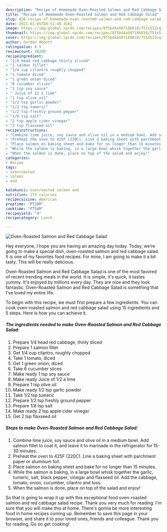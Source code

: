 ```yaml
---
description: "Recipe of Homemade Oven-Roasted Salmon and Red Cabbage Salad"
title: "Recipe of Homemade Oven-Roasted Salmon and Red Cabbage Salad"
slug: 826-recipe-of-homemade-oven-roasted-salmon-and-red-cabbage-salad
date: 2021-01-05T04:51:49.416Z
image: https://img-global.cpcdn.com/recipes/8f5bd4a50718b810/751x532cq70/oven-roasted-salmon-and-red-cabbage-salad-recipe-main-photo.jpg
thumbnail: https://img-global.cpcdn.com/recipes/8f5bd4a50718b810/751x532cq70/oven-roasted-salmon-and-red-cabbage-salad-recipe-main-photo.jpg
cover: https://img-global.cpcdn.com/recipes/8f5bd4a50718b810/751x532cq70/oven-roasted-salmon-and-red-cabbage-salad-recipe-main-photo.jpg
author: Gordon Abbott
ratingvalue: 4.5
reviewcount: 38209
recipeingredient:
- "1/4 head red cabbage thinly sliced"
- "1 salmon fillet"
- "1/4 cup cilantro roughly chopped"
- "1 tomato diced"
- "1 green onion diced"
- "6 cucumber slices"
- "1 tsp soy sauce"
- " Juice of 12 a lime"
- "1 tsp olive oil"
- "1/2 tsp garlic powder"
- "1/2 tsp tumeric"
- "1/2 tsp freshly ground pepper"
- "1/8 tsp salt"
- "2 tsp apple cider vinegar"
- "2 tsp flaxseed oil"
recipeinstructions:
- "Combine lime juice, soy sauce and olive oil in a medium bowl. Add salmon fillet to coat it, and leave it to marinade in the refrigerator for 15-30 minutes."
- "Preheat the oven to 425F (220C). Line a baking sheet with parchment paper or aluminum foil."
- "Place salmon on baking sheet and bake for no longer than 15 minutes."
- "While the salmon is baking, in a large bowl whisk together the garlic, tumeric, salt, black pepper, vinegar and flaxseed oil. Add the cabbage, tomato, onion, cucumber, cilantro and toss."
- "When the salmon is done, place on top of the salad and enjoy!"
categories:
- Recipe
tags:
- ovenroasted
- salmon
- and

katakunci: ovenroasted salmon and 
nutrition: 273 calories
recipecuisine: American
preptime: "PT20M"
cooktime: "PT54M"
recipeyield: "4"
recipecategory: Lunch

---
```



![Oven-Roasted Salmon and Red Cabbage Salad](https://img-global.cpcdn.com/recipes/8f5bd4a50718b810/751x532cq70/oven-roasted-salmon-and-red-cabbage-salad-recipe-main-photo.jpg)

Hey everyone, I hope you are having an amazing day today. Today, we're going to make a special dish, oven-roasted salmon and red cabbage salad. It is one of my favorites food recipes. For mine, I am going to make it a bit tasty. This will be really delicious.

Oven-Roasted Salmon and Red Cabbage Salad is one of the most favored of recent trending meals in the world. It is simple, it's quick, it tastes yummy. It's enjoyed by millions every day. They are nice and they look fantastic. Oven-Roasted Salmon and Red Cabbage Salad is something that I've loved my entire life.




To begin with this recipe, we must first prepare a few ingredients. You can cook oven-roasted salmon and red cabbage salad using 15 ingredients and 5 steps. Here is how you can achieve it.

<!--inarticleads1-->

##### The ingredients needed to make Oven-Roasted Salmon and Red Cabbage Salad:

1. Prepare 1/4 head red cabbage, thinly sliced
1. Prepare 1 salmon fillet
1. Get 1/4 cup cilantro, roughly chopped
1. Take 1 tomato, diced
1. Get 1 green onion, diced
1. Take 6 cucumber slices
1. Make ready 1 tsp soy sauce
1. Make ready  Juice of 1/2 a lime
1. Prepare 1 tsp olive oil
1. Make ready 1/2 tsp garlic powder
1. Take 1/2 tsp tumeric
1. Prepare 1/2 tsp freshly ground pepper
1. Prepare 1/8 tsp salt
1. Make ready 2 tsp apple cider vinegar
1. Get 2 tsp flaxseed oil




<!--inarticleads2-->

##### Steps to make Oven-Roasted Salmon and Red Cabbage Salad:

1. Combine lime juice, soy sauce and olive oil in a medium bowl. Add salmon fillet to coat it, and leave it to marinade in the refrigerator for 15-30 minutes.
1. Preheat the oven to 425F (220C). Line a baking sheet with parchment paper or aluminum foil.
1. Place salmon on baking sheet and bake for no longer than 15 minutes.
1. While the salmon is baking, in a large bowl whisk together the garlic, tumeric, salt, black pepper, vinegar and flaxseed oil. Add the cabbage, tomato, onion, cucumber, cilantro and toss.
1. When the salmon is done, place on top of the salad and enjoy!




So that is going to wrap it up with this exceptional food oven-roasted salmon and red cabbage salad recipe. Thank you very much for reading. I'm sure that you will make this at home. There's gonna be more interesting food in home recipes coming up. Remember to save this page in your browser, and share it to your loved ones, friends and colleague. Thank you for reading. Go on get cooking!
